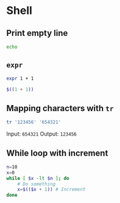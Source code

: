 # Shell

## Print empty line

```sh
echo
```

## `expr`

```sh
expr 1 + 1
```

```sh
$((1 + 1))
```

## Mapping characters with `tr`

```sh
tr '123456' '654321'
```

Input: `654321`
Output: `123456`

## While loop with increment

```sh
n=10
x=0
while [ $x -lt $n ]; do
    # Do something
    x=$(($x + 1)) # Increment
done
```

